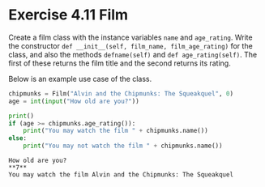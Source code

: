 # Exercise 4.11 Film

Create a film class with the instance variables `name` and `age_rating`. Write the constructor `def __init__(self, film_name, film_age_rating)` for the class, and also the methods `defname(self)` and `def age_rating(self)`. The first of these returns the film title and the second returns its rating.

Below is an example use case of the class.

```python
chipmunks = Film("Alvin and the Chipmunks: The Squeakquel", 0)
age = int(input("How old are you?"))

print()
if (age >= chipmunks.age_rating()):
    print("You may watch the film " + chipmunks.name())
else:
    print("You may not watch the film " + chipmunks.name())
```

```plaintext
How old are you?
**7**
You may watch the film Alvin and the Chipmunks: The Squeakquel
```
